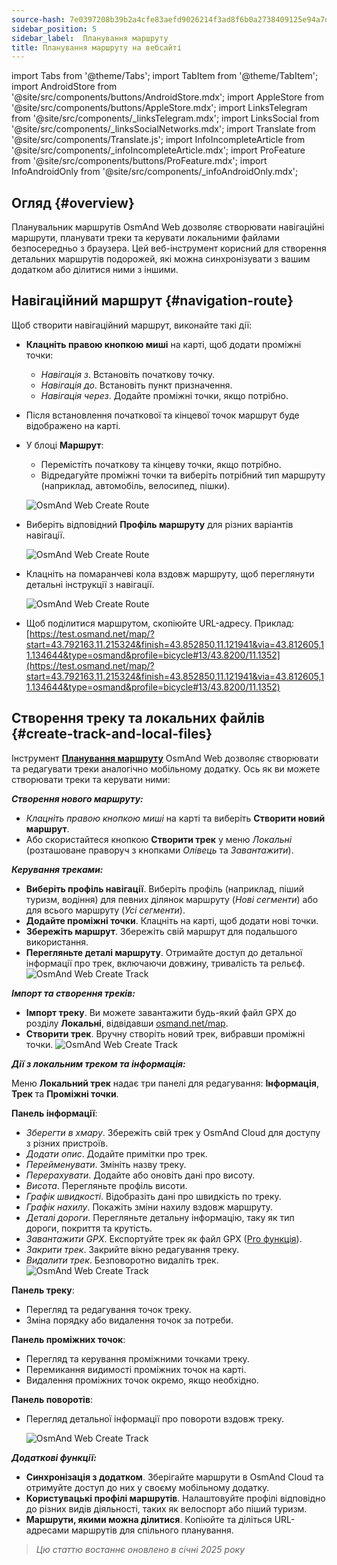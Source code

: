 ```yaml
---
source-hash: 7e0397208b39b2a4cfe83aefd9026214f3ad8f6b0a2738409125e94a7deb7aa8
sidebar_position: 5
sidebar_label:  Планування маршруту
title: Планування маршруту на вебсайті
---
```

import Tabs from '@theme/Tabs';
import TabItem from '@theme/TabItem';
import AndroidStore from '@site/src/components/buttons/AndroidStore.mdx';
import AppleStore from '@site/src/components/buttons/AppleStore.mdx';
import LinksTelegram from '@site/src/components/_linksTelegram.mdx';
import LinksSocial from '@site/src/components/_linksSocialNetworks.mdx';
import Translate from '@site/src/components/Translate.js';
import InfoIncompleteArticle from '@site/src/components/_infoIncompleteArticle.mdx';
import ProFeature from '@site/src/components/buttons/ProFeature.mdx';
import InfoAndroidOnly from '@site/src/components/_infoAndroidOnly.mdx';


<InfoIncompleteArticle/>


## Огляд {#overview}

Планувальник маршрутів OsmAnd Web дозволяє створювати навігаційні маршрути, планувати треки та керувати локальними файлами безпосередньо з браузера. Цей веб-інструмент корисний для створення детальних маршрутів подорожей, які можна синхронізувати з вашим додатком або ділитися ними з іншими.


## Навігаційний маршрут {#navigation-route}

Щоб створити навігаційний маршрут, виконайте такі дії:

- **Клацніть правою кнопкою миші** на карті, щоб додати проміжні точки:

  - *Навігація з*. Встановіть початкову точку.
  - *Навігація до*. Встановіть пункт призначення.
  - *Навігація через*. Додайте проміжні точки, якщо потрібно.

- Після встановлення початкової та кінцевої точок маршрут буде відображено на карті.

- У блоці **Маршрут**:

  - Перемістіть початкову та кінцеву точки, якщо потрібно.
  - Відредагуйте проміжні точки та виберіть потрібний тип маршруту (наприклад, автомобіль, велосипед, пішки).

  ![OsmAnd Web Create Route](@site/static/img/web/navigation.png)

- Виберіть відповідний **Профіль маршруту** для різних варіантів навігації.

  ![OsmAnd Web Create Route](@site/static/img/web/profile_type.png)

- Клацніть на помаранчеві кола вздовж маршруту, щоб переглянути детальні інструкції з навігації.

  ![OsmAnd Web Create Route](@site/static/img/web/nav_instr.png)

- Щоб поділитися маршрутом, скопіюйте URL-адресу. Приклад: [https://test.osmand.net/map/?start=43.792163,11.215324&finish=43.852850,11.121941&via=43.812605,11.134644&type=osmand&profile=bicycle#13/43.8200/11.1352](https://test.osmand.net/map/?start=43.792163,11.215324&finish=43.852850,11.121941&via=43.812605,11.134644&type=osmand&profile=bicycle#13/43.8200/11.1352)


## Створення треку та локальних файлів {#create-track-and-local-files}

Інструмент [**Планування маршруту**](../plan-route/create-route.md) OsmAnd Web дозволяє створювати та редагувати треки аналогічно мобільному додатку. Ось як ви можете створювати треки та керувати ними:


***Створення нового маршруту:***

- *Клацніть правою кнопкою миші* на карті та виберіть **Створити новий маршрут**.
- Або скористайтеся кнопкою **Створити трек** у меню *Локальні* (розташоване праворуч з кнопками *Олівець* та *Завантажити*).


***Керування треками:***

- **Виберіть профіль навігації**. Виберіть профіль (наприклад, піший туризм, водіння) для певних ділянок маршруту (*Нові сегменти*) або для всього маршруту (*Усі сегменти*).
- **Додайте проміжні точки**. Клацніть на карті, щоб додати нові точки.
- **Збережіть маршрут**. Збережіть свій маршрут для подальшого використання.
- **Перегляньте деталі маршруту**. Отримайте доступ до детальної інформації про трек, включаючи довжину, тривалість та рельєф.
  ![OsmAnd Web Create Track](@site/static/img/web/create_route.png)


***Імпорт та створення треків:***

- **Імпорт треку**. Ви можете завантажити будь-який файл GPX до розділу **Локальні**, відвідавши [osmand.net/map](https://osmand.net/map).
- **Створити трек**. Вручну створіть новий трек, вибравши проміжні точки.
  ![OsmAnd Web Create Track](@site/static/img/web/create_route_2.png)


***Дії з локальним треком та інформація:***

Меню **Локальний трек** надає три панелі для редагування: **Інформація**, **Трек** та **Проміжні точки**.

**Панель інформації**:

- *Зберегти в хмару*. Збережіть свій трек у OsmAnd Cloud для доступу з різних пристроїв.
- *Додати опис*. Додайте примітки про трек.
- *Перейменувати*. Змініть назву треку.
- *Перерахувати*. Додайте або оновіть дані про висоту.
- *Висота*. Перегляньте профіль висоти.
- *Графік швидкості*. Відобразіть дані про швидкість по треку.
- *Графік нахилу*. Покажіть зміни нахилу вздовж маршруту.
- *Деталі дороги*. Перегляньте детальну інформацію, таку як тип дороги, покриття та крутість.
- *Завантажити GPX*. Експортуйте трек як файл GPX ([Pro функція](../purchases/index.md)).
- *Закрити трек*. Закрийте вікно редагування треку.
- *Видалити трек*. Безповоротно видаліть трек.
  ![OsmAnd Web Create Track](@site/static/img/web/create_route_3.png)

**Панель треку**:

- Перегляд та редагування точок треку.
- Зміна порядку або видалення точок за потреби.

**Панель проміжних точок**:

- Перегляд та керування проміжними точками треку.
- Перемикання видимості проміжних точок на карті.
- Видалення проміжних точок окремо, якщо необхідно.

**Панель поворотів**:

- Перегляд детальної інформації про повороти вздовж треку.

  ![OsmAnd Web Create Track](@site/static/img/web/create_route_1.png)


***Додаткові функції:***

- **Синхронізація з додатком**. Зберігайте маршрути в OsmAnd Cloud та отримуйте доступ до них у своєму мобільному додатку.
- **Користувацькі профілі маршрутів**. Налаштовуйте профілі відповідно до різних видів діяльності, таких як велоспорт або піший туризм.
- **Маршрути, якими можна ділитися**. Копіюйте та діліться URL-адресами маршрутів для спільного планування.

> *Цю статтю востаннє оновлено в січні 2025 року*